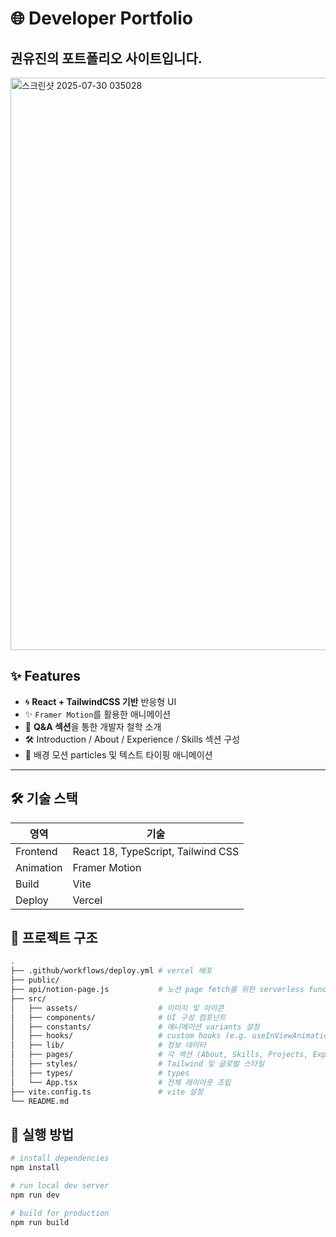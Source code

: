 # 🌐 Developer Portfolio

## 권유진의 포트폴리오 사이트입니다.
<img width="1866" height="916" alt="스크린샷 2025-07-30 035028" src="https://github.com/user-attachments/assets/c826d1f7-b040-4e2c-b428-2ebf733c26ba" />

## ✨ Features

- 🌀 **React + TailwindCSS 기반** 반응형 UI
- ✨ `Framer Motion`를 활용한 애니메이션
- 📌 **Q&A 섹션**을 통한 개발자 철학 소개
- 🛠 Introduction / About / Experience / Skills 섹션 구성
- 🌈 배경 모션 particles 및 텍스트 타이핑 애니메이션

---
## 🛠 기술 스택

| 영역      | 기술                               |
| --------- | ---------------------------------- |
| Frontend  | React 18, TypeScript, Tailwind CSS |
| Animation | Framer Motion                      |
| Build     | Vite                               |
| Deploy    | Vercel                             |

## 📁 프로젝트 구조

```bash
.
├── .github/workflows/deploy.yml # vercel 베포
├── public/
├── api/notion-page.js           # 노션 page fetch를 위한 serverless function
├── src/
│   ├── assets/                  # 이미지 및 아이콘
│   ├── components/              # UI 구성 컴포넌트
│   ├── constants/               # 애니메이션 variants 설정
│   ├── hooks/                   # custom hooks (e.g. useInViewAnimation)
│   ├── lib/                     # 정보 데이터
│   ├── pages/                   # 각 섹션 (About, Skills, Projects, Experience and etc)
│   ├── styles/                  # Tailwind 및 글로벌 스타일
│   ├── types/                   # types
│   └── App.tsx                  # 전체 레이아웃 조립
├── vite.config.ts               # vite 설정
└── README.md
```

## 🚀 실행 방법

```bash
# install dependencies
npm install

# run local dev server
npm run dev

# build for production
npm run build
```
